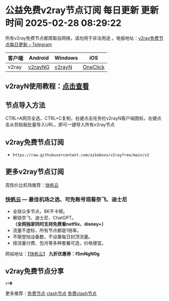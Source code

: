 # 公益免费v2ray节点订阅  每日更新  更新时间 2025-02-28 08:29:22  
所有v2ray免费节点都爬取自网络，请勿用于非法用途 。电报地址：[v2ray免费节点每日更新 – Telegram](https://t.me/s/v2raydailyupdate)

|  客户端  | Android  | Windows  | iOS  |
|  ----  | ----   | ----  |----  |
| v2ray  | [v2rayNG](https://v2rayng100.com/) | [v2rayN](https://v2rayn100.com/) | [OneClick](https://www.v2rayfree.eu.org/post/oneclick/) |
## v2rayN使用教程：[点击查看](https://v2rayn100.com/) 

## 节点导入方法  
CTRL+A网页全选，CTRL+C复制，右键点击任务栏v2rayN客户端图标，左键点击从剪贴板批量导入URL，即可一键导入所有v2ray节点  
## v2ray免费节点订阅  
- `https://raw.githubusercontent.com/aiboboxx/v2rayfree/main/v2`  
## 更多v2ray节点订阅  
高性价比机场推荐：[快帆云](https://kfyun.uk/?code=srOLpruw)

### [快帆云](https://kfyun.uk/?code=srOLpruw) — 最佳机场之选、可免账号观看奈飞、迪士尼

- 全球众多节点，8K不卡顿。
- 解锁奈飞、迪士尼、ChatGPT。**（全网独家同时支持免费看netflix、disney+）**
- 流量不虚标，所有节点都是1倍率。
- 不限登陆设备数，不设置每日封顶流量。
- 按流量付费、包月等多种套餐可选，价格便宜。

网站地址：【[快帆云](https://kfyun.uk/)】  **九折优惠券：fSmNgN0g**

## v2ray免费节点分享

```  
v+�
```

更多推荐：[免费节点](https://clashgithub.com)  [clash节点](https://github.com/aiboboxx/clashfree)  [免费clash节点](https://clashbk.github.io/)